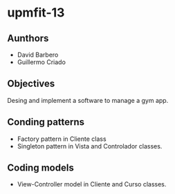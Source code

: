 # upmfit-13
## Aunthors
* David Barbero
* Guillermo Criado
## Objectives
Desing and implement a software to manage a gym app.
## Conding patterns
* Factory pattern in Cliente class
* Singleton pattern in Vista and Controlador classes.
## Coding models
* View-Controller model in Cliente and Curso classes.
